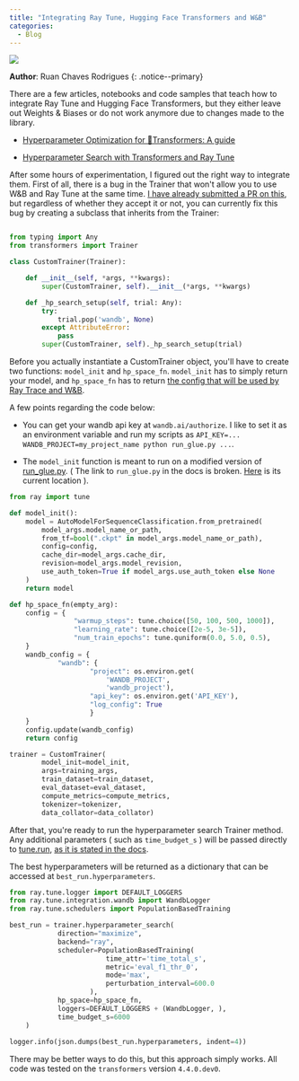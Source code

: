 ```yaml
---
title: "Integrating Ray Tune, Hugging Face Transformers and W&B"
categories:
  - Blog
---
```


![](https://pbs.twimg.com/media/El1M-SpVcAAgxIq.jpg)

**Author**: Ruan Chaves Rodrigues
{: .notice--primary}

There are a few articles, notebooks and code samples that teach how to integrate Ray Tune and Hugging Face Transformers, but they either leave out Weights & Biases or 
do not work anymore due to changes made to the library.

* [Hyperparameter Optimization for 🤗Transformers: A guide](https://huggingface.co/blog/ray-tune)

* [Hyperparameter Search with Transformers and Ray Tune](https://huggingface.co/blog/ray-tune)

After some hours of experimentation, I figured out the right way to integrate them. First of all, there is a bug in the Trainer that won't
allow you to use W&B and Ray Tune at the same time. [I have already submitted a PR on this](https://github.com/huggingface/transformers/pull/10823), 
but regardless of whether they accept it or not, you can currently fix this bug by creating a subclass that inherits from the Trainer:   

```python

from typing import Any 
from transformers import Trainer

class CustomTrainer(Trainer):

    def __init__(self, *args, **kwargs):
        super(CustomTrainer, self).__init__(*args, **kwargs)

    def _hp_search_setup(self, trial: Any):
        try:
            trial.pop('wandb', None)
        except AttributeError:
            pass
        super(CustomTrainer, self)._hp_search_setup(trial)
```

Before you actually instantiate a CustomTrainer object, you'll have to create two functions: `model_init` and `hp_space_fn`. 
`model_init` has to simply return your model, and `hp_space_fn` has to return [the config that will be used by Ray Trace and W&B](https://docs.wandb.ai/integrations/ray-tune).

A few points regarding the code below:

* You can get your wandb api key at `wandb.ai/authorize`. I like to set it as an environment variable and run my scripts as `API_KEY=... WANDB_PROJECT=my_project_name python run_glue.py ...`.

* The `model_init` function is meant to run on a modified version of [run_glue.py](https://huggingface.co/transformers/v2.1.1/examples.html#glue). ( The link to `run_glue.py` in the docs is broken. [Here](https://github.com/huggingface/transformers/blob/master/examples/text-classification/run_glue.py) is its current location ).

```python
from ray import tune

def model_init():
    model = AutoModelForSequenceClassification.from_pretrained(
        model_args.model_name_or_path,
        from_tf=bool(".ckpt" in model_args.model_name_or_path),
        config=config,
        cache_dir=model_args.cache_dir,
        revision=model_args.model_revision,
        use_auth_token=True if model_args.use_auth_token else None
    )
    return model

def hp_space_fn(empty_arg):
    config = {
                "warmup_steps": tune.choice([50, 100, 500, 1000]),
                "learning_rate": tune.choice([2e-5, 3e-5]),
                "num_train_epochs": tune.quniform(0.0, 5.0, 0.5),
    }
    wandb_config = {
            "wandb": {
                    "project": os.environ.get(
                        'WANDB_PROJECT',
                        'wandb_project'),
                    "api_key": os.environ.get('API_KEY'),
                    "log_config": True
                    }
    }
    config.update(wandb_config)
    return config

trainer = CustomTrainer(
        model_init=model_init,
        args=training_args,
        train_dataset=train_dataset,
        eval_dataset=eval_dataset,
        compute_metrics=compute_metrics,
        tokenizer=tokenizer,
        data_collator=data_collator)
 ```
 
 After that, you're ready to run the hyperparameter search Trainer method. Any additional parameters ( such as `time_budget_s` ) will be passed directly to [tune.run](https://docs.ray.io/en/master/tune/api_docs/execution.html), 
 [as it is stated in the docs](https://huggingface.co/transformers/main_classes/trainer.html).
 
The best hyperparameters will be returned as a dictionary that can be accessed at `best_run.hyperparameters`.

```python
from ray.tune.logger import DEFAULT_LOGGERS
from ray.tune.integration.wandb import WandbLogger
from ray.tune.schedulers import PopulationBasedTraining

best_run = trainer.hyperparameter_search(
            direction="maximize",
            backend="ray",
            scheduler=PopulationBasedTraining(
                        time_attr='time_total_s',
                        metric='eval_f1_thr_0',
                        mode='max',
                        perturbation_interval=600.0
                    ),
            hp_space=hp_space_fn,
            loggers=DEFAULT_LOGGERS + (WandbLogger, ),
            time_budget_s=6000
    )
    
logger.info(json.dumps(best_run.hyperparameters, indent=4))
```

There may be better ways to do this, but this approach simply works. All code was tested on the `transformers` version `4.4.0.dev0`.

